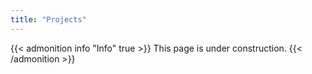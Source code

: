 ```yaml
---
title: "Projects"
---
```


{{< admonition info "Info" true >}}
This page is under construction.
{{< /admonition >}}
